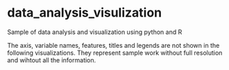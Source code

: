 # data_analysis_visulization
Sample of data analysis and visualization using python and R

The axis, variable names, features, titles and legends are not shown in the following visualizations. They represent sample work without full resolution and wihtout all the information.

